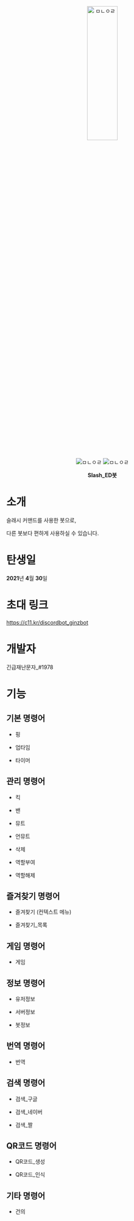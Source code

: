 <p align="center">
<img src="https://cdn.discordapp.com/attachments/849872302707441694/894423441095131196/772d2d15a7b14261.png" width="40%" height="30%" title="긵봇" alt="ㅁㄴㅇㄹ">
</p>

<p align="center">
<img src="https://api.koreanbots.dev/widget/bots/servers/837530519892787270.svg" title="서버 수" alt="ㅁㄴㅇㄹ"> <img src="https://api.koreanbots.dev/widget/bots/votes/837530519892787270.svg" title="하트 수" alt="ㅁㄴㅇㄹ">
</p>

<p align="center">
<b>Slash_ED봇</b>
</p>
</img></center>

소개
==

슬래시 커맨드를 사용한 봇으로,

다른 봇보다 편하게 사용하실 수 있습니다.

탄생일
==

**2021**년 **4**월 **30**일


초대 링크
==

https://c11.kr/discordbot_ginzbot


개발자
==

긴급재난문자_#1978


기능
==

기본 명령어
--
- 핑

- 업타임

- 타이머

관리 명령어
--
- 킥

- 밴

- 뮤트

- 언뮤트

- 삭제

- 역할부여

- 역할해제

즐겨찾기 명령어
--
- 즐겨찾기 (컨텍스트 메뉴)

- 즐겨찾기_목록

게임 명령어
--
- 게임

정보 명령어
--
- 유저정보

- 서버정보

- 봇정보

번역 명령어
--
- 번역

검색 명령어
--
- 검색_구글

- 검색_네이버

- 검색_짤

QR코드 명령어
--
- QR코드_생성

- QR코드_인식

기타 명령어
--
- 건의
